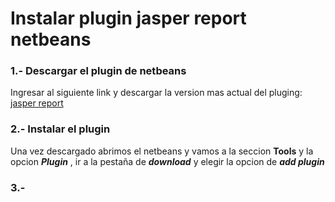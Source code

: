 # Instalar plugin jasper report netbeans

### 1.- Descargar el plugin de netbeans
 
 Ingresar al siguiente link y descargar la version mas actual del pluging: [jasper report](http://plugins.netbeans.org/plugin/4425/ireport)
### 2.- Instalar el plugin
Una vez descargado abrimos el netbeans y vamos a la seccion **Tools** y la opcion ***Plugin*** , ir a la pestaña de ***download***  y elegir la opcion de ***add plugin***

### 3.- 